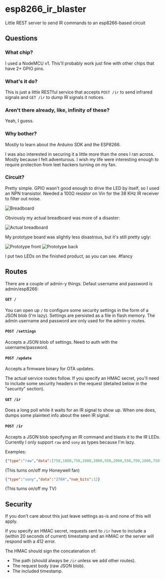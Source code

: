# esp8266_ir_blaster
Little REST server to send IR commands to an esp8266-based circuit

## Questions

### What chip?

I used a NodeMCU v1. This'll probably work just fine with other chips that have 2+ GPIO pins.

### What's it do?

This is just a little RESTful service that accepts `POST /ir` to send infrared signals and `GET /ir` to dump IR signals it notices.

### Aren't there already, like, infinity of these?

Yeah, I guess.

### Why bother?

Mostly to learn about the Arduino SDK and the ESP8266.

I was also interested in securing it a little more than the ones I ran across. Mostly because I felt adventurous. I wish my life were interesting enough to require protection from leet hackers turning on my fan.

### Circuit?

Pretty simple. GPIO wasn't good enough to drive the LED by itself, so I used an NPN transistor. Needed a 100Ω resistor on Vin for the 38 KHz IR receiver to filter out noise.

![Breadboard](http://i.imgur.com/tZ1t2Kd.png)

Obviously my actual breadboard was more of a disaster:

![Actual breadboard](http://imgur.com/T2L18OA.jpg)

My prototype board was slightly less disastrous, but it's still pretty ugly:

![Prototype front](http://imgur.com/t3sOlxJ.jpg)
![Prototype back](http://imgur.com/J58NKaC.jpg)

I put two LEDs on the finished product, as you can see. #fancy

## Routes

There are a couple of admin-y things. Defaut username and password is admin/esp8266:

#### `GET /`

You can open up `/` to configure some security settings in the form of a JSON blob (I'm lazy). Settings are persisted as a file in flash memory. The admin username and password are only used for the admin-y routes.

#### `POST /settings`

Accepts a JSON blob of settings. Need to auth with the username/password.

#### `POST /update`

Accepts a firmware binary for OTA updates.

The actual service routes follow. If you specify an HMAC secret, you'll need to include some security headers in the request (detailed below in the "security" section).

#### `GET /ir`

Does a long poll while it waits for an IR signal to show up. When one does, dumps some plaintext info about the seen IR signal.

#### `POST /ir`

Accepts a JSON blob specifying an IR command and blasts it to the IR LEDs. Currently I only support `raw` and `sony` as types because I'm lazy. 

Examples:

```json
{"type":"raw","data":[750,1800,750,1800,2000,550,2000,550,750,1800,750,1800,750,1800,2000,550,750,1800,2000,550,2000,550,750,1800,750,1800,750,1800,2000,550,750,1800,750,1800,2000,550,2000,550,750,1800,750,1800,750,1800,2000,550,750],"pwm_frequency":38}
```

(This turns on/off my Honeywell fan)

```json
{"type":"sony","data":"2704","num_bits":12}
```

(This turns on/off my TV)

## Security

If you don't care about this just leave settings as-is and none of this will apply.

If you specify an HMAC secret, requests sent to `/ir` have to include a (within 20 seconds of current) timestamp and an HMAC or the server will respond with a 412 error.

The HMAC should sign the concatenation of:

* The path (should always be `/ir` unless we add other routes).
* The request body (raw JSON blob).
* The included timestamp.
